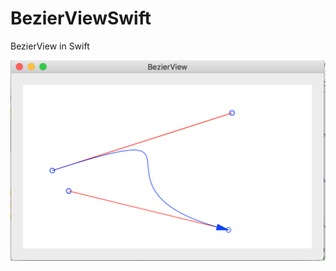 # BezierViewSwift
BezierView in Swift

![BezierView Image](https://github.com/frcocoatst/BezierViewSwift/blob/master/BezierView.png)
